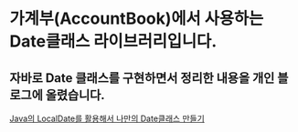 # 가계부(AccountBook)에서 사용하는 Date클래스 라이브러리입니다.
## 자바로 Date 클래스를 구현하면서 정리한 내용을 개인 블로그에 올렸습니다.
<a href="https://injae7034.github.io/java/nineteenth/" target="_blank">Java의 LocalDate를 활용해서 나만의 Date클래스 만들기</a><br><br>
